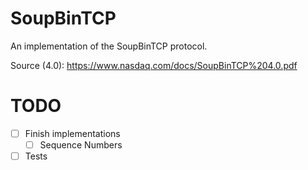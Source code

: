 # SoupBinTCP
An implementation of the SoupBinTCP protocol.

Source (4.0): https://www.nasdaq.com/docs/SoupBinTCP%204.0.pdf

# TODO
- [ ] Finish implementations
  - [ ] Sequence Numbers
- [ ] Tests
